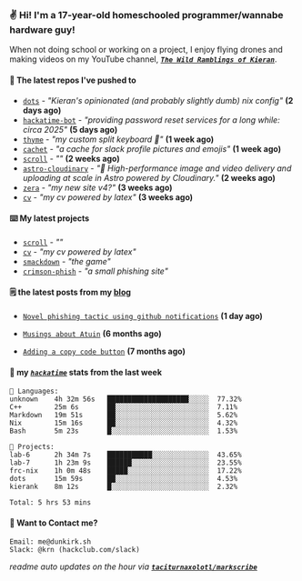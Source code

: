 ### ✌️ Hi! I'm a 17-year-old homeschooled programmer/wannabe hardware guy!

When not doing school or working on a project, I enjoy flying drones and making videos on my YouTube channel, [**_`The Wild Ramblings of Kieran`_**](https://youtube.com/@kieran.rambles).

#### 👷 The latest repos I've pushed to

- [`dots`](https://github.com/taciturnaxolotl/dots) - _"Kieran's opinionated (and probably slightly dumb) nix config"_ **(2 days ago)**
- [`hackatime-bot`](https://github.com/taciturnaxolotl/hackatime-bot) - _"providing password reset services for a long while: circa 2025"_ **(5 days ago)**
- [`thyme`](https://github.com/taciturnaxolotl/thyme) - _"my custom split keyboard 🫶"_ **(1 week ago)**
- [`cachet`](https://github.com/taciturnaxolotl/cachet) - _"a cache for slack profile pictures and emojis"_ **(1 week ago)**
- [`scroll`](https://github.com/taciturnaxolotl/scroll) - _""_ **(2 weeks ago)**
- [`astro-cloudinary`](https://github.com/cloudinary-community/astro-cloudinary) - _"🚀 High-performance image and video delivery and uploading at scale in Astro powered by Cloudinary."_ **(2 weeks ago)**
- [`zera`](https://github.com/taciturnaxolotl/zera) - _"my new site v4?"_ **(3 weeks ago)**
- [`cv`](https://github.com/taciturnaxolotl/cv) - _"my cv powered by latex"_ **(3 weeks ago)**

#### ⌨️ My latest projects

- [`scroll`](https://github.com/taciturnaxolotl/scroll) - _""_
- [`cv`](https://github.com/taciturnaxolotl/cv) - _"my cv powered by latex"_
- [`smackdown`](https://github.com/taciturnaxolotl/smackdown) - _"the game"_
- [`crimson-phish`](https://github.com/taciturnaxolotl/crimson-phish) - _"a small phishing site"_

#### 🗒️ the latest posts from my [blog](https://dunkirk.sh)

- [`Novel phishing tactic using github notifications`](https://dunkirk.sh/blog/github-phishing/) **(1 day ago)**

- [`Musings about Atuin`](https://dunkirk.sh/blog/atuin/) **(6 months ago)**

- [`Adding a copy code button`](https://dunkirk.sh/blog/adding-a-copy-button/) **(7 months ago)**



#### 📡 my [_`hackatime`_](https://waka.hackclub.com) stats from the last week

```text
💾 Languages:
unknown    4h 32m 56s   ████████████████████░░░░░  77.32%
C++        25m 6s       ██░░░░░░░░░░░░░░░░░░░░░░░  7.11%
Markdown   19m 51s      ██░░░░░░░░░░░░░░░░░░░░░░░  5.62%
Nix        15m 16s      ██░░░░░░░░░░░░░░░░░░░░░░░  4.32%
Bash       5m 23s       █░░░░░░░░░░░░░░░░░░░░░░░░  1.53%

💼 Projects:
lab-6      2h 34m 7s    ███████████░░░░░░░░░░░░░░  43.65%
lab-7      1h 23m 9s    ██████░░░░░░░░░░░░░░░░░░░  23.55%
frc-nix    1h 0m 48s    █████░░░░░░░░░░░░░░░░░░░░  17.22%
dots       15m 59s      ██░░░░░░░░░░░░░░░░░░░░░░░  4.53%
kierank    8m 12s       █░░░░░░░░░░░░░░░░░░░░░░░░  2.32%

Total: 5 hrs 53 mins
```

#### 📮 Want to Contact me?

```text
Email: me@dunkirk.sh
Slack: @krn (hackclub.com/slack)
```

_readme auto updates on the hour via [**`taciturnaxolotl/markscribe`**](https://github.com/taciturnaxolotl/markscribe)_
